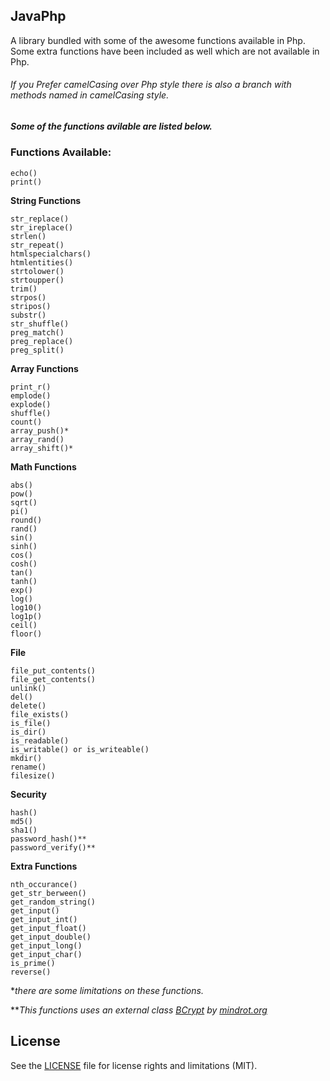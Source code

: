 ## JavaPhp ##
A library bundled with some of the awesome functions available in Php.
Some extra functions have been included as well which are not available in Php.

###### If you Prefer camelCasing over Php style there is also a branch with methods named in camelCasing style.

##### Some of the functions avilable are listed below.
### Functions Available:

    echo()
    print()
**String Functions**

    str_replace()
    str_ireplace()
    strlen()
    str_repeat()
    htmlspecialchars()
    htmlentities()
    strtolower()
    strtoupper()
    trim()
    strpos()
    stripos()
    substr()
    str_shuffle()
    preg_match()
    preg_replace()
    preg_split()
**Array Functions**

    print_r()
    emplode()
    explode()
    shuffle()
    count()
    array_push()*
    array_rand()
    array_shift()*
**Math Functions**

    abs()
    pow()
    sqrt()
    pi()
    round()
    rand()
    sin()
    sinh()
    cos()
    cosh()
    tan()
    tanh()
    exp()
    log()
    log10()
    log1p()
    ceil()
    floor()
**File**

    file_put_contents()
    file_get_contents()
    unlink()
    del()
    delete()
    file_exists()
    is_file()
    is_dir()
    is_readable()
    is_writable() or is_writeable()
    mkdir()
    rename()
    filesize()
**Security**

    hash()
    md5()
    sha1()
    password_hash()**
    password_verify()**
**Extra Functions**

    nth_occurance()
    get_str_berween()
    get_random_string()
    get_input()
    get_input_int()
    get_input_float()
    get_input_double()
    get_input_long()
    get_input_char()
    is_prime()
    reverse()
**there are some limitations on these functions.*

***This functions uses an external class [BCrypt](http://www.mindrot.org/projects/jBCrypt/) by [mindrot.org](http://www.mindrot.org)*
## License

See the [LICENSE](LICENSE.md) file for license rights and limitations (MIT).